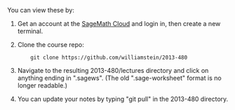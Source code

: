 You can view these by:

  1. Get an account at the [SageMath Cloud](https://cloud.sagemath.com) and login in, then create a new terminal.

  2. Clone the course repo:

             git clone https://github.com/williamstein/2013-480

  3. Navigate to the resulting 2013-480/lectures directory and click on anything ending in ".sagews".  (The old ".sage-worksheet" format is no longer readable.)

  4. You can update your notes by typing "git pull" in the 2013-480 directory.